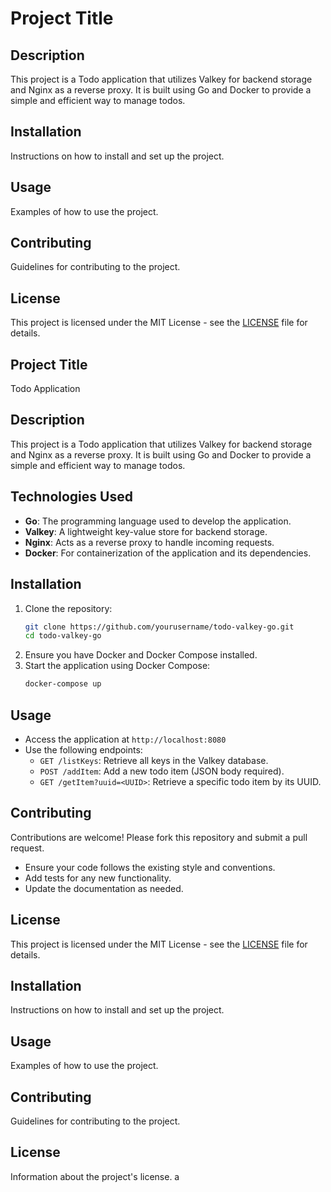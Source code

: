 
# Project Title


## Description

This project is a Todo application that utilizes Valkey for backend storage and Nginx as a reverse proxy. It is built using Go and Docker to provide a simple and efficient way to manage todos.

## Installation

Instructions on how to install and set up the project.

## Usage

Examples of how to use the project.

## Contributing

Guidelines for contributing to the project.

## License

This project is licensed under the MIT License - see the [LICENSE](LICENSE) file for details.

## Project Title

Todo Application

## Description

This project is a Todo application that utilizes Valkey for backend storage and Nginx as a reverse proxy. It is built using Go and Docker to provide a simple and efficient way to manage todos.

## Technologies Used

- **Go**: The programming language used to develop the application.
- **Valkey**: A lightweight key-value store for backend storage.
- **Nginx**: Acts as a reverse proxy to handle incoming requests.
- **Docker**: For containerization of the application and its dependencies.

## Installation

1. Clone the repository:
   ```bash
   git clone https://github.com/yourusername/todo-valkey-go.git
   cd todo-valkey-go
   ```
2. Ensure you have Docker and Docker Compose installed.
3. Start the application using Docker Compose:
   ```bash
   docker-compose up
   ```

## Usage

- Access the application at `http://localhost:8080`
- Use the following endpoints:
  - `GET /listKeys`: Retrieve all keys in the Valkey database.
  - `POST /addItem`: Add a new todo item (JSON body required).
  - `GET /getItem?uuid=<UUID>`: Retrieve a specific todo item by its UUID.

## Contributing

Contributions are welcome! Please fork this repository and submit a pull request.
- Ensure your code follows the existing style and conventions.
- Add tests for any new functionality.
- Update the documentation as needed.

## License

This project is licensed under the MIT License - see the [LICENSE](LICENSE) file for details.

## Installation

Instructions on how to install and set up the project.

## Usage

Examples of how to use the project.

## Contributing

Guidelines for contributing to the project.

## License

Information about the project's license.
a
